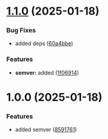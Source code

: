 # [1.1.0](https://github.com/martijnmichel/directus-expo/compare/v1.0.0...v1.1.0) (2025-01-18)


### Bug Fixes

* added deps ([60a4bbe](https://github.com/martijnmichel/directus-expo/commit/60a4bbec84275902fb835eb8c3ca4bab9fde89c7))


### Features

* **semver:** added ([1f06914](https://github.com/martijnmichel/directus-expo/commit/1f06914cf1b9de6fed8d82f6bad22b736a92361e))

# 1.0.0 (2025-01-18)


### Features

* added semver ([8591761](https://github.com/martijnmichel/directus-expo/commit/8591761999d66f86a6cf3c8993dea60c5a3f2799))
